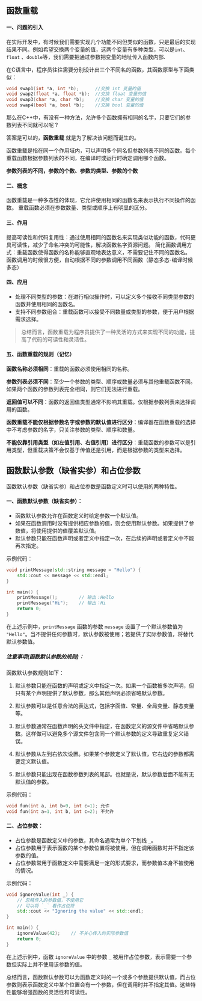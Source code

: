 ## 函数重载

#### 一、问题的引入
在实际开发中，有时候我们需要实现几个功能不同但类似的函数，只是最后的实现结果不同。例如希望交换两个变量的值，这两个变量有多种类型，可以是`int`、 `float` 、`double`等，我们需要把通过参数把变量的地址传入函数内部.

在C语言中，程序员往往需要分别设计出三个不同名的函数，其函数原型与下面类似：

```cpp
void swap1(int *a, int *b);      //交换 int 变量的值
void swap2(float *a, float *b);  //交换 float 变量的值
void swap3(char *a, char *b);    //交换 char 变量的值
void swap4(bool *a, bool *b);    //交换 bool 变量的值
```

那么在C++中，有没有一种方法，允许多个函数拥有相同的名字，只要它们的参数列表不同就可以呢 ?

答案是可以的，**函数重载** 就是为了解决该问题而诞生的。


函数重载是指在同一个作用域内，可以声明多个同名但参数列表不同的函数。每个重载函数根据参数列表的不同，在编译时或运行时确定调用哪个函数。

**参数列表的不同，参数的个数、参数的类型、参数的个数**

#### 二、概念
函数重载是一种多态性的体现，它允许使用相同的函数名来表示执行不同操作的函数。
重载函数必须在参数数量、类型或顺序上有明显的区分。

#### 三、作用
提高可读性和代码复用性：通过使用相同的函数名来实现类似功能的函数，代码更具可读性，减少了命名冲突的可能性，解决函数名字资源问题。
简化函数调用方式：重载函数使得函数的名称能够直观地表达意义，不需要记住不同的函数名。
函数调用的时候很方便，自动根据不同的参数调用不同函数（静态多态-编译时候多态）

#### 四、应用
* 处理不同类型的参数：在进行相似操作时，可以定义多个接收不同类型参数的函数并使用相同的函数名。
* 支持不同参数组合：重载函数可以接受不同数量或类型的参数，便于用户根据需求选择。


> 总结而言，函数重载为程序员提供了一种灵活的方式来实现不同的功能，提高了代码的可读性和灵活性。

#### 五、函数重载的规则（记忆）

**函数名称必须相同**：重载的函数必须使用相同的名称。

**参数列表必须不同**：至少一个参数的类型、顺序或数量必须与其他重载函数不同。如果两个函数的参数列表完全相同，则它们无法进行重载。

**返回值可以不同**：函数的返回值类型通常不影响其重载。仅根据参数列表来选择调用的函数。

**函数重载不能仅根据参数名字或参数的默认值进行区分**：编译器在函数重载的选择中不考虑参数的名字，只关注参数的类型、顺序和数量。

**不能仅靠引用类型（如左值引用、右值引用）进行区分**：重载函数的参数可以是引用类型，但重载决策不会仅基于传值还是引用，而是根据参数的类型来选择。


## 函数默认参数（缺省实参）和占位参数

函数默认参数（缺省实参）和占位参数是函数定义时可以使用的两种特性。

#### 一、函数默认参数（缺省实参）：
- 函数默认参数允许在函数定义时给定参数一个默认值。
- 如果在函数调用时没有提供相应参数的值，则会使用默认参数。如果提供了参数值，将使用提供的值覆盖默认值。
- 默认参数只能在函数声明或者定义中指定一次，在后续的声明或者定义中不能再次指定。

示例代码：

```cpp
void printMessage(std::string message = "Hello") {
    std::cout << message << std::endl;
}

int main() {
    printMessage();        // 输出：Hello
    printMessage("Hi");    // 输出：Hi
    return 0;
}
```

在上述示例中，`printMessage` 函数的参数 `message` 设置了一个默认参数值为 `"Hello"`。当不提供任何参数时，默认参数被使用；若提供了实际参数值，将替代默认参数值。

##### 注意事项(函数默认参数的规则)：

函数默认参数规则如下：

1. 默认参数只能在函数的声明或定义中指定一次。如果一个函数被多次声明，但只有某个声明提供了默认参数，那么其他声明必须省略默认参数。

2. 默认参数可以是任意合法的表达式，包括字面值、常量、全局变量、静态变量等。

3. 默认参数通常在函数声明的头文件中指定，在函数定义的源文件中省略默认参数。这样做可以避免多个源文件包含同一个默认参数的定义导致重复定义错误。

4. 默认参数从左到右依次设置。如果某个参数定义了默认值，它右边的参数都需要定义默认值。

5. 默认参数只能出现在函数参数列表的尾部。也就是说，默认参数后面不能有无默认值的参数。

示例代码：

```cpp
void fun(int a, int b=9, int c=1); 允许
void fun(int a=1, int b, int c=2); 不允许
```


#### 二、占位参数：
- 占位参数是函数定义中的参数，其命名通常为单个下划线 `_`。
- 占位参数用于表示函数的某个参数位置将被使用，但在调用函数时并不指定该参数的值。
- 占位参数常用于函数定义中需要满足一定的形式要求，而参数值本身不被使用的情况。

示例代码：

```cpp
void ignoreValue(int _) {
    // 忽略传入的参数值，不使用它
    // 可以将 `_` 看作占位符
    std::cout << "Ignoring the value" << std::endl;
}

int main() {
    ignoreValue(42);    // 不关心传入的实际参数值
    return 0;
}
```

在上述示例中，函数 `ignoreValue` 中的参数 `_` 被用作占位参数，表示需要一个参数但实际上并不使用该参数的值。

总结而言，函数默认参数可以为函数定义时的一个或多个参数提供默认值，而占位参数则表示函数定义中某个位置会有一个参数，但在调用时并不指定其值。这些特性能够增强函数的灵活性和可读性。
